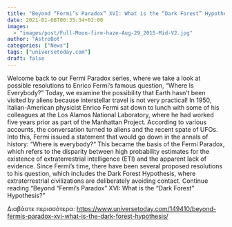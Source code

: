 ```yaml
---
title: "Beyond “Fermi’s Paradox” XVI: What is the “Dark Forest” Hypothesis?"
date: 2021-01-08T00:35:34+01:00
images:
  - "images/post/Full-Moon-fire-haze-Aug-29_2015-Mid-V2.jpg"
author: "AstroBot"
categories: ["News"]
tags: ["universetoday.com"]
draft: false
---
```


Welcome back to our Fermi Paradox series, where we take a look at possible resolutions to Enrico Fermi’s famous question, “Where Is Everybody?” Today, we examine the possibility that Earth hasn’t been visited by aliens because interstellar travel is not very practical! In 1950, Italian-American physicist Enrico Fermi sat down to lunch with some of his colleagues at the Los Alamos National Laboratory, where he had worked five years prior as part of the Manhattan Project. According to various accounts, the conversation turned to aliens and the recent spate of UFOs. Into this, Fermi issued a statement that would go down in the annals of history: “Where is everybody?“ This became the basis of the Fermi Paradox, which refers to the disparity between high probability estimates for the existence of extraterrestrial intelligence (ETI) and the apparent lack of evidence. Since Fermi’s time, there have been several proposed resolutions to his question, which includes the Dark Forest Hypothesis, where extraterrestrial civilizations are deliberately avoiding contact. Continue reading “Beyond “Fermi’s Paradox” XVI: What is the “Dark Forest” Hypothesis?” 

Διαβάστε περισσότερα: https://www.universetoday.com/149410/beyond-fermis-paradox-xvi-what-is-the-dark-forest-hypothesis/
